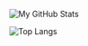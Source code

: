 ![My GitHub Stats](https://github-readme-stats-l0tjwwkls-just-sudo-its-projects.vercel.app/api?username=just-sudo-it&show=reviews,prs_merged,prs_merged_percentage&show_icons=true&count_private=true&theme=tokyonight)

![Top Langs](https://github-readme-stats-l0tjwwkls-just-sudo-its-projects.vercel.app/api/top-langs/?username=just-sudo-it&hide=HTML,CSS&layout=compact&count_private=true)

